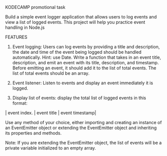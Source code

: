 KODECAMP promotional task 


Build a simple event logger application that allows users to log events and view a list of logged events. This project will help you practice event handling in Node.js

 

FEATURES

1. Event logging: Users can log events by providing a title and description, the date and time of the event being logged should be handled automatically. Hint:  use Date.
Write a function that takes in an event title, description, and emit an event with its title, description, and timestamp. Before emitting an event, it should add it to the list of total events.
The list of total events should be an array.
 

2. Event listener: Listen to events and display an event immediately it is logged.

 

3. Display list of events: display the total list of logged events in this format:

 

| event index. | event title | event timestamp| 

 

Use any method of your choice, either importing and creating an instance of an EventEmitter object or extending the EventEmitter object and inheriting its properties and methods.

Note: If you are extending the EventEmitter object, the list of events will be a private variable initialized to an empty array.